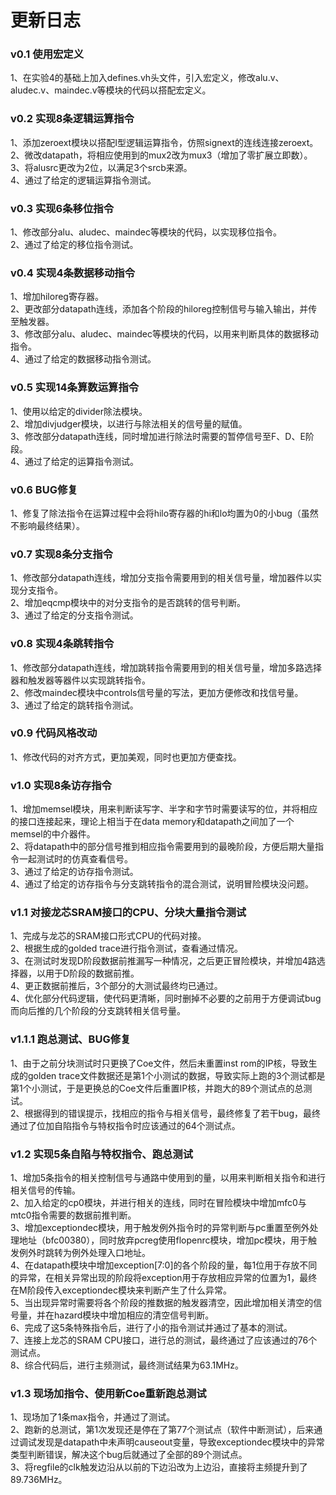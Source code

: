# 更新日志
### v0.1 使用宏定义
1、在实验4的基础上加入defines.vh头文件，引入宏定义，修改alu.v、aludec.v、maindec.v等模块的代码以搭配宏定义。<br>

### v0.2 实现8条逻辑运算指令
1、添加zeroext模块以搭配I型逻辑运算指令，仿照signext的连线连接zeroext。<br>
2、微改datapath，将相应使用到的mux2改为mux3（增加了零扩展立即数）。<br>
3、将alusrc更改为2位，以满足3个srcb来源。<br>
4、通过了给定的逻辑运算指令测试。<br>

### v0.3 实现6条移位指令
1、修改部分alu、aludec、maindec等模块的代码，以实现移位指令。<br>
2、通过了给定的移位指令测试。<br>

### v0.4 实现4条数据移动指令
1、增加hiloreg寄存器。<br>
2、更改部分datapath连线，添加各个阶段的hiloreg控制信号与输入输出，并传至触发器。<br>
3、修改部分alu、aludec、maindec等模块的代码，以用来判断具体的数据移动指令。<br>
4、通过了给定的数据移动指令测试。<br>

### v0.5 实现14条算数运算指令
1、使用以给定的divider除法模块。<br>
2、增加divjudger模块，以进行与除法相关的信号量的赋值。<br>
3、修改部分datapath连线，同时增加进行除法时需要的暂停信号至F、D、E阶段。<br>
4、通过了给定的运算指令测试。<br>

### v0.6 BUG修复
1、修复了除法指令在运算过程中会将hilo寄存器的hi和lo均置为0的小bug（虽然不影响最终结果）。<br>

### v0.7 实现8条分支指令
1、修改部分datapath连线，增加分支指令需要用到的相关信号量，增加器件以实现分支指令。<br>
2、增加eqcmp模块中的对分支指令的是否跳转的信号判断。<br>
3、通过了给定的分支指令测试。<br>

### v0.8 实现4条跳转指令
1、修改部分datapath连线，增加跳转指令需要用到的相关信号量，增加多路选择器和触发器等器件以实现跳转指令。<br>
2、修改maindec模块中controls信号量的写法，更加方便修改和找信号量。<br>
3、通过了给定的跳转指令测试。<br>

### v0.9 代码风格改动
1、修改代码的对齐方式，更加美观，同时也更加方便查找。<br>

### v1.0 实现8条访存指令
1、增加memsel模块，用来判断读写字、半字和字节时需要读写的位，并将相应的接口连接起来，理论上相当于在data memory和datapath之间加了一个memsel的中介器件。<br>
2、将datapath中的部分信号推到相应指令需要用到的最晚阶段，方便后期大量指令一起测试时的仿真查看信号。<br>
3、通过了给定的访存指令测试。<br>
4、通过了给定的访存指令与分支跳转指令的混合测试，说明冒险模块没问题。<br>

### v1.1 对接龙芯SRAM接口的CPU、分块大量指令测试
1、完成与龙芯的SRAM接口形式CPU的代码对接。<br>
2、根据生成的golded trace进行指令测试，查看通过情况。<br>
3、在测试时发现D阶段数据前推漏写一种情况，之后更正冒险模块，并增加4路选择器，以用于D阶段的数据前推。<br>
4、更正数据前推后，3个部分的大测试最终均已通过。<br>
4、优化部分代码逻辑，使代码更清晰，同时删掉不必要的之前用于方便调试bug而向后推的几个阶段的分支跳转相关信号量。<br>

### v1.1.1 跑总测试、BUG修复
1、由于之前分块测试时只更换了Coe文件，然后未重置inst rom的IP核，导致生成的golden trace文件数据还是第1个小测试的数据，导致实际上跑的3个测试都是第1个小测试，于是更换总的Coe文件后重置IP核，并跑大的89个测试点的总测试。<br>
2、根据得到的错误提示，找相应的指令与相关信号，最终修复了若干bug，最终通过了位加自陷指令与特权指令时应该通过的64个测试点。<br>

### v1.2 实现5条自陷与特权指令、跑总测试
1、增加5条指令的相关控制信号与通路中使用到的量，以用来判断相关指令和进行相关信号的传输。<br>
2、加入给定的cp0模块，并进行相关的连线，同时在冒险模块中增加mfc0与mtc0指令需要的数据前推判断。<br>
3、增加exceptiondec模块，用于触发例外指令时的异常判断与pc重置至例外处理地址（bfc00380），同时放弃pcreg使用flopenrc模块，增加pc模块，用于触发例外时跳转为例外处理入口地址。<br>
4、在datapath模块中增加exception[7:0]的各个阶段的量，每1位用于存放不同的异常，在相关异常出现的阶段将exception用于存放相应异常的位置为1，最终在M阶段传入exceptiondec模块来判断产生了什么异常。<br>
5、当出现异常时需要将各个阶段的推数据的触发器清空，因此增加相关清空的信号量，并在hazard模块中增加相应的清空信号判断。<br>
6、完成了这5条特殊指令后，进行了小的指令测试并通过了基本的测试。<br>
7、连接上龙芯的SRAM CPU接口，进行总的测试，最终通过了应该通过的76个测试点。<br>
8、综合代码后，进行主频测试，最终测试结果为63.1MHz。<br>

### v1.3 现场加指令、使用新Coe重新跑总测试
1、现场加了1条max指令，并通过了测试。<br>
2、跑新的总测试，第1次发现还是停在了第77个测试点（软件中断测试），后来通过调试发现是datapath中未声明causeout变量，导致exceptiondec模块中的异常类型判断错误，解决这个bug后就通过了全部的89个测试点。<br>
3、将regfile的clk触发边沿从以前的下边沿改为上边沿，直接将主频提升到了89.736MHz。<br>